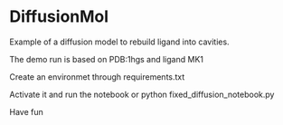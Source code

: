 # DiffusionMol
Example of a diffusion model to rebuild ligand into cavities.

The demo run is based on PDB:1hgs and ligand MK1

Create an environmet through requirements.txt

Activate it and run the notebook or python fixed_diffusion_notebook.py

Have fun
